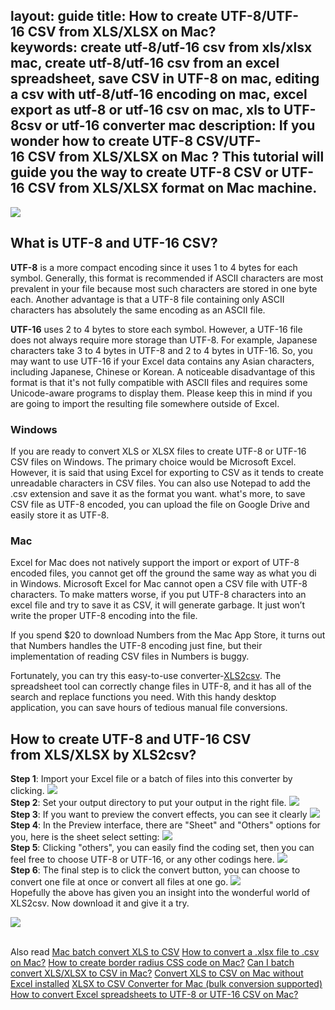 layout: guide
title: How to create UTF-8/UTF-16 CSV from XLS/XLSX on Mac?    
keywords: create utf-8/utf-16 csv from xls/xlsx mac, create utf-8/utf-16 csv from an excel spreadsheet, save CSV in UTF-8 on mac, editing a csv with utf-8/utf-16 encoding on mac, excel export as utf-8 or utf-16 csv on mac, xls to UTF-8csv or utf-16 converter mac
description: If you wonder how to create UTF-8 CSV/UTF-16 CSV from XLS/XLSX on Mac ? This tutorial will guide you the way to create UTF-8 CSV or UTF-16 CSV from XLS/XLSX format on Mac machine.
---


![](img/utf-memes.jpg)
<br>
## What is UTF-8 and UTF-16 CSV?
**UTF-8** is a more compact encoding since it uses 1 to 4 bytes for each symbol. Generally, this format is recommended if ASCII characters are most prevalent in your file because most such characters are stored in one byte each. Another advantage is that a UTF-8 file containing only ASCII characters has absolutely the same encoding as an ASCII file.

**UTF-16** uses 2 to 4 bytes to store each symbol. However, a UTF-16 file does not always require more storage than UTF-8. For example, Japanese characters take 3 to 4 bytes in UTF-8 and 2 to 4 bytes in UTF-16. So, you may want to use UTF-16 if your Excel data contains any Asian characters, including Japanese, Chinese or Korean. A noticeable disadvantage of this format is that it's not fully compatible with ASCII files and requires some Unicode-aware programs to display them. Please keep this in mind if you are going to import the resulting file somewhere outside of Excel.

### Windows
If you are ready to convert XLS or XLSX files to create UTF-8 or UTF-16 CSV files on Windows. The primary choice would be Microsoft Excel. However, it is said that using Excel for exporting to CSV as it tends to create unreadable characters in CSV files. You can also use Notepad to add the .csv extension and save it as the format you want. what's more, to save CSV file as UTF-8 encoded, you can upload the file on Google Drive and easily store it as UTF-8. 

### Mac
Excel for Mac does not natively support the import or export of UTF-8 encoded files, you cannot get off the ground the same way as what you di in Windows. Microsoft Excel for Mac cannot open a CSV file with UTF-8 characters. To make matters worse, if you put UTF-8 characters into an excel file and try to save it as CSV, it will generate garbage. It just won’t write the proper UTF-8 encoding into the file.

If you spend $20 to download Numbers from the Mac App Store, it turns out that Numbers handles the UTF-8 encoding just fine, but their implementation of reading CSV files in Numbers is buggy.

Fortunately, you can try this easy-to-use converter-<a href="https://gmagon.com/products/store/xls2csv/" target="_blank" rel="nofollow me noopener noreferrer" >XLS2csv</a>. The spreadsheet tool can correctly change files in UTF-8, and it has all of the search and replace functions you need. With this handy desktop application, you can save hours of tedious manual file conversions.
<br>
## How to create UTF-8 and UTF-16 CSV from XLS/XLSX by XLS2csv?
**Step 1**: Import your Excel file or a batch of files into this converter by clicking.
![](img/xls-howdoi-1.png)
<br>
**Step 2**: Set your output directory to put your output in the right file.
![](img/xls-howdoi-2.png)
<br>
**Step 3**: If you want to preview the convert effects, you can see it clearly 
![](img/xls-howdoi-3.png)
<br>
**Step 4**: In the Preview interface, there are "Sheet" and "Others" options for you, here is the sheet select setting:
![](img/xls-howdoi-3-1.png)
<br>
**Step 5**: Clicking "others", you can easily find the coding set, then you can feel free to choose UTF-8 or UTF-16, or any other codings here. 
![](img/utf-8.png)
<br>
**Step 6**: The final step is to click the convert button, you can choose to convert one file at once or convert all files at one go.
![](img/xls-howdoi-4.png)
<br>
Hopefully the above has given you an insight into the wonderful world of XLS2csv. Now download it and give it a try.

<a href="https://gmagon.com/products/store/xls2csv/" target="_blank" rel="nofollow me noopener noreferrer" ><img src="https://gmagon.com/asset/images/free-download.png" /></a>



<br>
Also read
<a href="https://gmagon.com/guide/mac-batch-convert-xls-to-csv.html" target="_blank" rel="nofollow me noopener noreferrer" >Mac batch convert XLS to CSV</a>
<a href="https://gmagon.com/guide/how-to-convert-a-xlsx-file-to-csv-on-mac.html" target="_blank" rel="nofollow me noopener noreferrer" >How to convert a .xlsx file to .csv on Mac?</a>
<a href="https://gmagon.com/guide/create-border-radius-css-mac.html" target="_blank" rel="nofollow me noopener noreferrer" >How to create border radius CSS code on Mac?</a>
<a href="https://gmagon.com/guide/can-i-batch-convert-xls-to-csv-mac.html" target="_blank" rel="nofollow me noopener noreferrer" >Can I batch convert XLS/XLSX to CSV in Mac?</a>
<a href="https://gmagon.com/guide/convert-xls-on-mac-without-excel.html" target="_blank" rel="nofollow me noopener noreferrer" >Convert XLS to CSV on Mac without Excel installed</a>
<a href="https://gmagon.com/guide/xlsx-to-csv-converter-for-max.html" target="_blank" rel="nofollow me noopener noreferrer" >XLSX to CSV Converter for Mac (bulk conversion supported)</a>
<a href="https://gmagon.com/guide/how-to-convert-excel-to-utf-8-or-16-csv-mac.html" target="_blank" rel="nofollow me noopener noreferrer" >How to convert Excel spreadsheets to UTF-8 or UTF-16 CSV on Mac?</a>